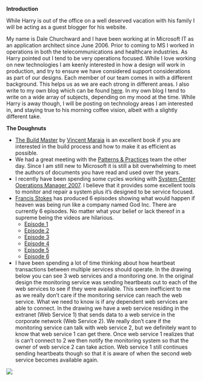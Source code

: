 **Introduction**

While Harry is out of the office on a well deserved vacation with his
family I will be acting as a guest blogger for his website.

My name is Dale Churchward and I have been working at in Microsoft IT as
an application architect since June 2006. Prior to coming to MS I worked
in operations in both the telecommunications and healthcare industries.
As Harry pointed out I tend to be very operations focused. While I love
working on new technologies I am keenly interested in how a design will
work in production, and try to ensure we have considered support
considerations as part of our designs. Each member of our team comes in
with a different background. This helps us as we are each strong in
different areas. I also write to my own blog which can be found
[here](http://halfmybrain.spaces.live.com/). In my own blog I tend to
write on a wide array of subjects, depending on my mood at the time.
While Harry is away though, I will be posting on technology areas I am
interested in, and staying true to his morning coffee vision, albeit
with a slightly different take.

**The Doughnuts**

-   [The Build Master](http://www.amazon.com/Build-Master-Microsofts-Configuration-Addison-Wesley/dp/0321332059)
    by [Vincent Maraia](http://blogs.msdn.com/vincem/) is an excellent
    book if you are interested in the build process and how to make it
    as efficient as possible.
-   We had a great meeting with the [Patterns &
    Practices](http://msdn.microsoft.com/practices/) team the other day.
    Since I am still new to Microsoft it is still a bit overwhelming to
    meet the authors of documents you have read and used over the years.
-   I recently have been spending some cycles working with [System
    Center Operations Manager
    2007](http://www.microsoft.com/systemcenter/opsmgr/default.mspx). I
    believe that it provides some excellent tools to monitor and repair
    a system plus it’s designed to be service focused.
-   [Francis Stokes](http://www.francisstokes.com/) has produced 6
    episodes showing what would happen if heaven was being run like a
    company named God Inc. There are currently 6 episodes. No matter
    what your belief or lack thereof in a supreme being the videos are
    hilarious.
    -   [Episode 1](http://www.youtube.com/watch?v=b2f4heaG288)
    -   [Episode 2](http://www.youtube.com/watch?v=ySqceK4SUi0)
    -   [Episode 3](http://www.youtube.com/watch?v=8Gx_EYv8JYI)
    -   [Episode 4](http://www.youtube.com/watch?v=Taf3KI09WFM)
    -   [Episode 5](http://www.youtube.com/watch?v=il8XWIi-WPE)
    -   [Episode 6](http://www.youtube.com/watch?v=Wpfv1APJsz8) 
-   I have been spending a lot of time thinking about how heartbeat
    transactions between multiple services should operate. In the
    drawing below you can see 3 web services and a monitoring one. In
    the original design the monitoring service was sending heartbeats
    out to each of the web services to see if they were available. This
    seem inefficient to me as we really don’t care if the monitoring
    service can reach the web service. What we need to know is if any
    dependent web services are able to connect. In the drawing we have a
    web service residing in the extranet (Web Service 1) that sends data
    to a web service in the corporate network (Web Service 2). We really
    don’t care if the monitoring service can talk with web service 2,
    but we definitely want to know that web service 1 can get there.
    Once web service 1 realizes that is can’t connect to 2 we then
    notify the monitoring system so that the owner of web service 2 can
    take action. Web service 1 still continues sending heartbeats though
    so that it is aware of when the second web service becomes available
    again.

[![](http://hawkblogstorage.blob.core.windows.net/blog-content/20070216-0816-morning-doughnuts-1/heartbeat_services_thumb.png)](http://hawkblogstorage.blob.core.windows.net/blog-content/20070216-0816-morning-doughnuts-1/heartbeat_services.png)
